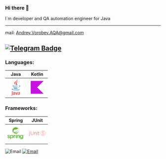 ### Hi there 👋

I`m developer and QA automation engineer for Java

---

mail: Andrey.Vorobev.AQA@gmail.com

[![Telegram Badge](https://img.shields.io/badge/Telegram-blue?style=for-the-badge&logo=telegram&logoColor=white)](https://t.me/andreyjqa)
---

### Languages:
| Java | Kotlin |
|----------|----------|
| <img src="https://github.com/devicons/devicon/blob/master/icons/java/java-original-wordmark.svg" title="Java"  alt="Java" width="55" height="55"/> |  <img src="https://github.com/devicons/devicon/blob/master/icons/kotlin/kotlin-plain.svg" title="Kotlin"  alt="Kotlin" width="55" height="55"/> |

### Frameworks: 
| Spring | JUnit | 
|----------|----------|
| <img src="https://github.com/devicons/devicon/blob/master/icons/spring/spring-original-wordmark.svg" title="Spring" alt="Spring" width="55" height="55"/> |  <img src="https://github.com/devicons/devicon/blob/master/icons/junit/junit-line-wordmark.svg" title="JUnit"  alt="JUnit" width="55" height="55"/> |

<img alt="Email"  src="https://img.shields.io/badge/website-f59042?style=for-the-badge&logo=About.me&logoColor=white" height="30" align="center"/></a> <a href="Andrey.Vorobev.AQA@gmail.com" title="Email"><img alt="Email" src="https://img.shields.io/badge/Gmail-D14836?style=for-the-badge&logo=gmail&logoColor=white" height="30" align="center"/></a>
